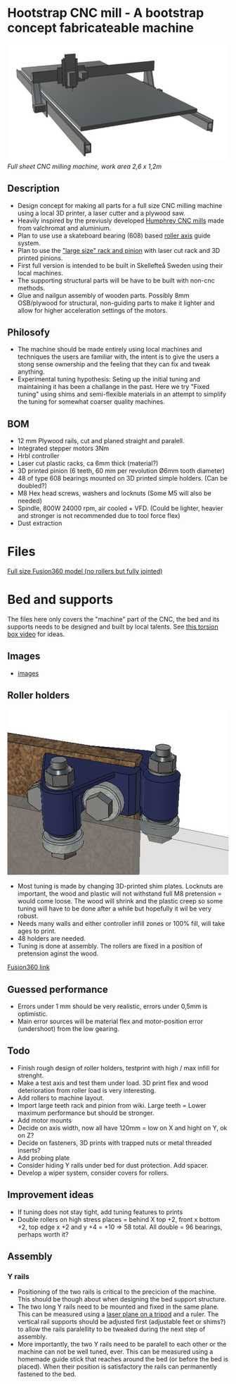 # Hootstrap CNC mill - A bootstrap concept fabricateable machine
![](img/persp.JPG)
*Full sheet CNC milling machine, work area 2,6 x 1,2m*

## Description
* Design concept for making all parts for a full size CNC milling machine using a local 3D printer, a laser cutter and a plywood saw. 
* Heavily inspired by the previusly developed [Humphrey CNC mills](https://github.com/fellesverkstedet/fabricatable-machines/blob/master/humphrey-large-format-cnc/README.md) made from valchromat and aluminium.
* Plan to use use a skateboard bearing (608) based [roller axis](https://github.com/fellesverkstedet/fabricatable-machines/wiki/Fabricatable-axis#roller-rail) guide system. 
* Plan to use the ["large size" rack and pinion](https://github.com/fellesverkstedet/fabricatable-machines/wiki/Fabricatable-axis#rack-and-pinion---sizes) with laser cut rack and 3D printed pinions.
* First full version is intended to be built in Skellefteå Sweden using their local machines.
* The supporting structural parts will be have to be built with non-cnc methods.
* Glue and nailgun assembly of wooden parts. Possibly 8mm OSB/plywood for structural, non-guiding parts to make it lighter and allow for higher acceleration settings of the motors.

## Philosofy 
* The machine should be made entirely using local machines and techniques the users are familiar with, the intent is to give the users a stong sense ownership and the feeling that they can fix and tweak anything.
* Experimental tuning hypothesis: Seting up the initial tuning and maintaining it has been a challange in the past. Here we try "Fixed tuning" using shims and semi-flexible materials in an attempt to simplify the tuning for somewhat coarser quality machines.   

## BOM
* 12 mm Plywood rails, cut and planed straight and paralell.
* Integrated stepper motors 3Nm
* Hrbl controller
* Laser cut plastic racks, ca 6mm thick (material?)
* 3D printed pinion (6 teeth, 60 mm per revolution Ø6mm tooth diameter)
* 48 of type 608 bearings mounted on 3D printed simple holders. (Can be doubled?)
* M8 Hex head screws, washers and locknuts (Some M5 will also be needed)
* Spindle, 800W 24000 rpm, air cooled + VFD. (Could be lighter, heavier and stronger is not recommended due to tool force flex)
* Dust extraction

# Files

[Full size Fusion360 model (no rollers but fully jointed)](https://a360.co/33g6WgV)

# Bed and supports
The files here only covers the "machine" part of the CNC, the bed and its supports needs to be designed and built by local talents.
See [this torsion box video](https://www.thewoodwhisperer.com/videos/episode-18-assembly-table-torsion-box/) for ideas.

## Images

* [images](img/)


## Roller holders
![](img/3D-printed_rollers.JPG)

* Most tuning is made by changing 3D-printed shim plates. Locknuts are important, the wood and plastic will not withstand full M8 pretension = would come loose. The wood will shrink and the plastic creep so some tuning will have to be done after a while but hopefully it wil be very robust.
* Needs many walls and either controller infill zones or 100% fill, will take ages to print.
* 48 holders are needed.
* Tuning is done at assembly. The rollers are fixed in a position of pretension aginst the wood.

[Fusion360 link](https://a360.co/2pHU1Xv) 

## Guessed performance 
* Errors under 1 mm should be very realistic, errors under 0,5mm is optimistic.
* Main error sources will be material flex and motor-position error (undershoot) from the low gearing.

## Todo
* Finish rough design of roller holders, testprint with high / max infill for strenght.
* Make a test axis and test them under load. 3D print flex and wood deterioration from roller load is very interesting.
* Add rollers to machine layout.
* Import large teeth rack and pinion from wiki. Large teeth = Lower maximum performance but should be stronger.
* Add motor mounts
* Decide on axis width, now all have 120mm = low on X and hight on Y, ok on Z?
* Decide on fasteners, 3D prints with trapped nuts or metal threaded inserts?
* Add probing plate
* Consider hiding Y rails under bed for dust protection. Add spacer.
* Develop a wiper system, consider covers for rollers.

## Improvement ideas
* If tuning does not stay tight, add tuning features to prints
* Double rollers on high stress places = behind X top +2, front x bottom +2, top edge x +2 and y +4 = +10 => 58 total. All double = 96 bearings, perhaps worth it?

## Assembly
### Y rails
* Positioning of the two rails is critical to the precicion of the machine. This should be though about when designing the bed support structure.
* The two long Y rails need to be mounted and fixed in the same plane. This can be measured using a [laser plane on a tripod](https://en.wikipedia.org/wiki/Laser_level) and a ruler. The vertical rail supports should be adjusted first (adjustable feet or shims?) to allow the rails paralellity to be tweaked during the next step of assembly.
* More importantly, the two Y rails need to be paralell to each other or the machine can not be well tuned, ever. This can be measured using a homemade guide stick that reaches around the bed (or before the bed is placed). When their position is satisfactory the rails can permanently fastened to the bed.
